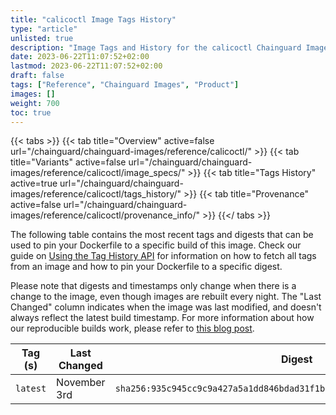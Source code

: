 ```yaml
---
title: "calicoctl Image Tags History"
type: "article"
unlisted: true
description: "Image Tags and History for the calicoctl Chainguard Image"
date: 2023-06-22T11:07:52+02:00
lastmod: 2023-06-22T11:07:52+02:00
draft: false
tags: ["Reference", "Chainguard Images", "Product"]
images: []
weight: 700
toc: true
---
```


{{< tabs >}}
{{< tab title="Overview" active=false url="/chainguard/chainguard-images/reference/calicoctl/" >}}
{{< tab title="Variants" active=false url="/chainguard/chainguard-images/reference/calicoctl/image_specs/" >}}
{{< tab title="Tags History" active=true url="/chainguard/chainguard-images/reference/calicoctl/tags_history/" >}}
{{< tab title="Provenance" active=false url="/chainguard/chainguard-images/reference/calicoctl/provenance_info/" >}}
{{</ tabs >}}

The following table contains the most recent tags and digests that can be used to pin your Dockerfile to a specific build of this image. Check our guide on [Using the Tag History API](/chainguard/chainguard-images/using-the-tag-history-api/) for information on how to fetch all tags from an image and how to pin your Dockerfile to a specific digest.

Please note that digests and timestamps only change when there is a change to the image, even though images are rebuilt every night. The "Last Changed" column indicates when the image was last modified, and doesn't always reflect the latest build timestamp. For more information about how our reproducible builds work, please refer to [this blog post](https://www.chainguard.dev/unchained/reproducing-chainguards-reproducible-image-builds).

| Tag (s)   | Last Changed | Digest                                                                    |
|-----------|--------------|---------------------------------------------------------------------------|
|  `latest` | November 3rd | `sha256:935c945cc9c9a427a5a1dd846bdad31f1bd1e84ec9b550683c807f66112642e5` |

